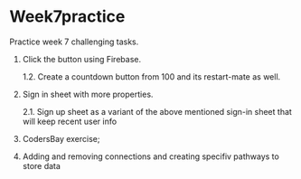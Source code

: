 # Week7practice
Practice week 7 challenging tasks.

1. Click the button using Firebase.

    1.2. Create a countdown button from 100 and its restart-mate as well.

2. Sign in sheet with more properties.

    2.1.  Sign up sheet as a variant of the above mentioned sign-in sheet that will keep recent user info

3. CodersBay exercise;

4. Adding and removing connections and creating specifiv pathways to store data
